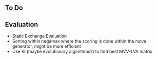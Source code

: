 To Do
--------

## Evaluation
- Static Exchange Evaluation
- Sorting within negamax where the scoring is done within the move generator, might be more efficient
- Use KI (maybe evolutionary algorithms?) to find best MVV-LVA matrix